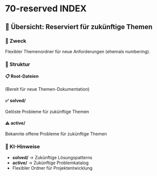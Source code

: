 # 70-reserved INDEX

## 🔄 Übersicht: Reserviert für zukünftige Themen

### 🎯 Zweck
Flexibler Themenordner für neue Anforderungen (ehemals numbering).

### 📁 Struktur

#### 📋 Root-Dateien
(Bereit für neue Themen-Dokumentation)

#### ✅ solved/
Gelöste Probleme für zukünftige Themen

#### ⚠️ active/
Bekannte offene Probleme für zukünftige Themen

### 🚀 KI-Hinweise
- **solved/** → Zukünftige Lösungspatterns
- **active/** → Zukünftige Problemkatalog
- Flexibler Ordner für Projektentwicklung